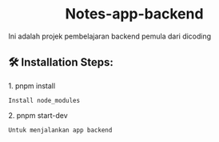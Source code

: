 <h1 align="center" id="title">Notes-app-backend</h1>

<p id="description">Ini adalah projek pembelajaran backend pemula dari dicoding</p>

<h2>🛠️ Installation Steps:</h2>

<p>1. pnpm install</p>

```
Install node_modules
```

<p>2. pnpm start-dev</p>

```
Untuk menjalankan app backend
```